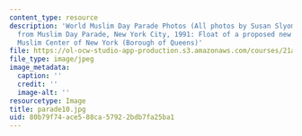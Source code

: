 ```yaml
---
content_type: resource
description: 'World Muslim Day Parade Photos (All photos by Susan Slyomovics): Photos
  from Muslim Day Parade, New York City, 1991: Float of a proposed new building, the
  Muslim Center of New York (Borough of Queens)'
file: https://ol-ocw-studio-app-production.s3.amazonaws.com/courses/21a-453-anthropology-of-the-middle-east-spring-2004/80b79f74ace588ca57922bdb7fa25ba1_parade10.jpg
file_type: image/jpeg
image_metadata:
  caption: ''
  credit: ''
  image-alt: ''
resourcetype: Image
title: parade10.jpg
uid: 80b79f74-ace5-88ca-5792-2bdb7fa25ba1
---
```

